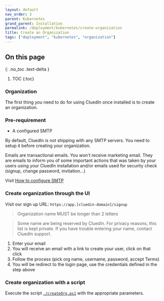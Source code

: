 ```yaml
---
layout: default
nav_order: 3
parent: Kubernetes
grand_parent: Installation
permalink: /deployment/kubernetes/create-organization
title: Create an Organization
tags: ["deployment", "kubernetes", "organization"]
---
```

## On this page
{: .no_toc .text-delta }
1. TOC
{:toc}
### Organization

The first thing you need to do for using CluedIn once installed is to create an organization.

### Pre-requirement

- A configured SMTP

By default, CluedIn is not shipping with any SMTP servers. You need to setup it before creating your organization.

Emails are transactional emails. You won't receive marketing email. They are emails to inform you of some important actions that was taken by your users using your CluedIn installation and/or emails used for security check (signup, change password, invitation...)

Visit [How to configure SMTP](./email)

### Create organization through the UI

Visit our sign up URL: `https://app.[cluedin-domain]/signup`

> Organization name MUST be longer than 2 letters

> Some name are being reserved by CluedIn. For privacy reasons, this list is kept private. If you have trouble entering your name, contact CluedIn support.

1. Enter your email 
2. You will receive an email with a link to create your user, click on that click
3. Follow the process (pick org name, username, password, accept Terms)
4. You will be redirect to the login page, use the credentials defined in the step above

### Create organization with a script

Execute the script [`./createOrg.ps1`](https://github.com/CluedIn-io/Cluedin-Docker-Local-Deployment/blob/master/bootstrap/Create-Organization.ps1) with the appropriate parameters.
